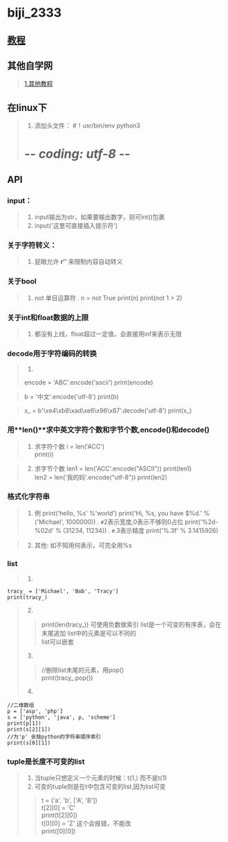 # biji_2333
## [教程](https://www.jb51.net/books/536708.html#downintro2)
## 其他自学网
>[1.其他教程 ](https://6so.so/t/256285/)

## 在linux下

>1. 添加头文件：
> #！usr/bin/env python3
> # -*- coding: utf-8 -*-

## API

### input：
>1. input输出为str，如果要输出数字，则可int()包裹
>2. input('这里可直接插入提示符')

### 关于字符转义：
>1. 屁眼允许 **r‘’** 来限制内容自动转义

### 关于bool
>1. not 单目运算符
.
    n = not True
    print(n)
    print(not 1 > 2)
  
  
### 关于int和float数据的上限
>1. 都没有上线，float超过一定值，会直接用inf来表示无限

### decode用于字符编码的转换
>1. 
>  encode = 'ABC'.encode('ascii')
>  print(encode)

>  b = '中文'.encode('utf-8')
>  print(b)

>  x_ = b'\xe4\xb8\xad\xe6\x96\x87'.decode('utf-8')
>  print(x_)

### 用**len()**求中英文字符个数和字节个数,**encode()**和**decode()**
>1. 求字符个数
  i = len('ACC')<br>
  print(i)
  
>2. 求字节个数
   len1 = len('ACC'.encode("ASCII"))
   print(len1)<br>
   len2 = len('我的妈'.encode("utf-8"))
   print(len2)    

### 格式化字符串
>1. 例
      print('hello, %s' %'world')
      print('Hi, %s, you have $%d.' % ('Michael', 1000000))
.
       `#`2表示宽度,0表示不够则0占位
      print('%2d-%02d' % (31234, 11234))
.
      `#`.3表示精度
      print('%.3f' % 3.1415926)

>2. 其他: 如不知用何表示，可完全用%s

### list
>1.
    tracy_ = ['Michael', 'Bob', 'Tracy']   
    print(tracy_)
>2.
>>  print(len(tracy_))
    可使用负数做索引
    list是一个可变的有序表，会在末尾追加
    list中的元素是可以不同的  
    list可以嵌套
>3.
>>    //删除list末尾的元素，用pop()  
      print(tracy_.pop())  
>4.
    //二维数组  
    p = ['asp', 'php']  
    s = ['python', 'java', p, 'scheme']  
    print(p[1])  
    print(s[2][1])  
    //为'p' 会按python的字符串顺序索引  
    print(s[0][1])

 ### tuple是长度不可变的list 
>1. 当tuple只想定义一个元素的时候：t(1,) 而不是t(1)
>2. 可变的tuple则是在t中包含可变的list,因为list可变
>>  t = ('a', 'b', ['A', 'B'])  
    t[2][0] = 'C'   
    print(t[2][0])  
    t[0][0] = 'Z'  这个会报错，不能改  
    print([0][0])  
